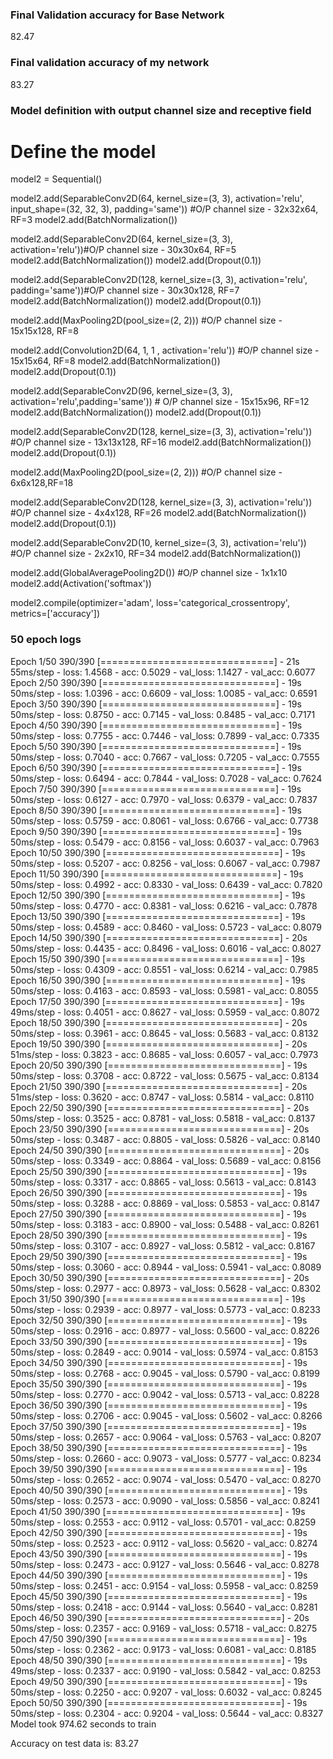 ### Final Validation accuracy for Base Network ###
82.47

### Final validation accuracy of my network ###
83.27

### Model definition with output channel size and receptive field ###
# Define the model
model2 = Sequential()


model2.add(SeparableConv2D(64, kernel_size=(3, 3), activation='relu', input_shape=(32, 32, 3), padding='same')) #O/P channel size - 32x32x64, RF=3
model2.add(BatchNormalization())

model2.add(SeparableConv2D(64, kernel_size=(3, 3), activation='relu'))#O/P channel size - 30x30x64, RF=5
model2.add(BatchNormalization())
model2.add(Dropout(0.1))

model2.add(SeparableConv2D(128, kernel_size=(3, 3), activation='relu', padding='same'))#O/P channel size - 30x30x128, RF=7
model2.add(BatchNormalization())
model2.add(Dropout(0.1))

model2.add(MaxPooling2D(pool_size=(2, 2))) #O/P channel size - 15x15x128, RF=8

model2.add(Convolution2D(64, 1, 1 , activation='relu')) #O/P channel size - 15x15x64, RF=8
model2.add(BatchNormalization())
model2.add(Dropout(0.1))

model2.add(SeparableConv2D(96, kernel_size=(3, 3), activation='relu',padding='same')) # O/P channel size - 15x15x96, RF=12
model2.add(BatchNormalization())
model2.add(Dropout(0.1))

model2.add(SeparableConv2D(128, kernel_size=(3, 3), activation='relu')) #O/P channel size - 13x13x128, RF=16
model2.add(BatchNormalization())
model2.add(Dropout(0.1))

model2.add(MaxPooling2D(pool_size=(2, 2))) #O/P channel size - 6x6x128,RF=18

model2.add(SeparableConv2D(128, kernel_size=(3, 3), activation='relu')) #O/P channel size - 4x4x128, RF=26
model2.add(BatchNormalization())
model2.add(Dropout(0.1))

model2.add(SeparableConv2D(10, kernel_size=(3, 3), activation='relu')) #O/P channel size - 2x2x10, RF=34
model2.add(BatchNormalization())

model2.add(GlobalAveragePooling2D()) #O/P channel size - 1x1x10
model2.add(Activation('softmax'))

model2.compile(optimizer='adam', loss='categorical_crossentropy', metrics=['accuracy'])

### 50 epoch logs ###

Epoch 1/50
390/390 [==============================] - 21s 55ms/step - loss: 1.4568 - acc: 0.5029 - val_loss: 1.1427 - val_acc: 0.6077
Epoch 2/50
390/390 [==============================] - 19s 50ms/step - loss: 1.0396 - acc: 0.6609 - val_loss: 1.0085 - val_acc: 0.6591
Epoch 3/50
390/390 [==============================] - 19s 50ms/step - loss: 0.8750 - acc: 0.7145 - val_loss: 0.8485 - val_acc: 0.7171
Epoch 4/50
390/390 [==============================] - 19s 50ms/step - loss: 0.7755 - acc: 0.7446 - val_loss: 0.7899 - val_acc: 0.7335
Epoch 5/50
390/390 [==============================] - 19s 50ms/step - loss: 0.7040 - acc: 0.7667 - val_loss: 0.7205 - val_acc: 0.7555
Epoch 6/50
390/390 [==============================] - 19s 50ms/step - loss: 0.6494 - acc: 0.7844 - val_loss: 0.7028 - val_acc: 0.7624
Epoch 7/50
390/390 [==============================] - 19s 50ms/step - loss: 0.6127 - acc: 0.7970 - val_loss: 0.6379 - val_acc: 0.7837
Epoch 8/50
390/390 [==============================] - 19s 50ms/step - loss: 0.5759 - acc: 0.8061 - val_loss: 0.6766 - val_acc: 0.7738
Epoch 9/50
390/390 [==============================] - 19s 50ms/step - loss: 0.5479 - acc: 0.8156 - val_loss: 0.6037 - val_acc: 0.7963
Epoch 10/50
390/390 [==============================] - 19s 50ms/step - loss: 0.5207 - acc: 0.8256 - val_loss: 0.6067 - val_acc: 0.7987
Epoch 11/50
390/390 [==============================] - 19s 50ms/step - loss: 0.4992 - acc: 0.8330 - val_loss: 0.6439 - val_acc: 0.7820
Epoch 12/50
390/390 [==============================] - 19s 50ms/step - loss: 0.4770 - acc: 0.8381 - val_loss: 0.6216 - val_acc: 0.7878
Epoch 13/50
390/390 [==============================] - 19s 50ms/step - loss: 0.4589 - acc: 0.8460 - val_loss: 0.5723 - val_acc: 0.8079
Epoch 14/50
390/390 [==============================] - 20s 50ms/step - loss: 0.4435 - acc: 0.8496 - val_loss: 0.6016 - val_acc: 0.8027
Epoch 15/50
390/390 [==============================] - 19s 50ms/step - loss: 0.4309 - acc: 0.8551 - val_loss: 0.6214 - val_acc: 0.7985
Epoch 16/50
390/390 [==============================] - 19s 50ms/step - loss: 0.4163 - acc: 0.8593 - val_loss: 0.5981 - val_acc: 0.8055
Epoch 17/50
390/390 [==============================] - 19s 49ms/step - loss: 0.4051 - acc: 0.8627 - val_loss: 0.5959 - val_acc: 0.8072
Epoch 18/50
390/390 [==============================] - 20s 50ms/step - loss: 0.3961 - acc: 0.8645 - val_loss: 0.5683 - val_acc: 0.8132
Epoch 19/50
390/390 [==============================] - 20s 51ms/step - loss: 0.3823 - acc: 0.8685 - val_loss: 0.6057 - val_acc: 0.7973
Epoch 20/50
390/390 [==============================] - 19s 50ms/step - loss: 0.3708 - acc: 0.8722 - val_loss: 0.5675 - val_acc: 0.8134
Epoch 21/50
390/390 [==============================] - 20s 51ms/step - loss: 0.3620 - acc: 0.8747 - val_loss: 0.5814 - val_acc: 0.8110
Epoch 22/50
390/390 [==============================] - 20s 50ms/step - loss: 0.3525 - acc: 0.8781 - val_loss: 0.5818 - val_acc: 0.8137
Epoch 23/50
390/390 [==============================] - 20s 50ms/step - loss: 0.3487 - acc: 0.8805 - val_loss: 0.5826 - val_acc: 0.8140
Epoch 24/50
390/390 [==============================] - 20s 50ms/step - loss: 0.3349 - acc: 0.8864 - val_loss: 0.5689 - val_acc: 0.8156
Epoch 25/50
390/390 [==============================] - 19s 50ms/step - loss: 0.3317 - acc: 0.8865 - val_loss: 0.5613 - val_acc: 0.8143
Epoch 26/50
390/390 [==============================] - 19s 50ms/step - loss: 0.3288 - acc: 0.8869 - val_loss: 0.5853 - val_acc: 0.8147
Epoch 27/50
390/390 [==============================] - 19s 50ms/step - loss: 0.3183 - acc: 0.8900 - val_loss: 0.5488 - val_acc: 0.8261
Epoch 28/50
390/390 [==============================] - 19s 50ms/step - loss: 0.3107 - acc: 0.8927 - val_loss: 0.5812 - val_acc: 0.8167
Epoch 29/50
390/390 [==============================] - 19s 50ms/step - loss: 0.3060 - acc: 0.8944 - val_loss: 0.5941 - val_acc: 0.8089
Epoch 30/50
390/390 [==============================] - 20s 50ms/step - loss: 0.2977 - acc: 0.8973 - val_loss: 0.5628 - val_acc: 0.8302
Epoch 31/50
390/390 [==============================] - 19s 50ms/step - loss: 0.2939 - acc: 0.8977 - val_loss: 0.5773 - val_acc: 0.8233
Epoch 32/50
390/390 [==============================] - 19s 50ms/step - loss: 0.2916 - acc: 0.8977 - val_loss: 0.5600 - val_acc: 0.8226
Epoch 33/50
390/390 [==============================] - 19s 50ms/step - loss: 0.2849 - acc: 0.9014 - val_loss: 0.5974 - val_acc: 0.8153
Epoch 34/50
390/390 [==============================] - 19s 50ms/step - loss: 0.2768 - acc: 0.9045 - val_loss: 0.5790 - val_acc: 0.8199
Epoch 35/50
390/390 [==============================] - 19s 50ms/step - loss: 0.2770 - acc: 0.9042 - val_loss: 0.5713 - val_acc: 0.8228
Epoch 36/50
390/390 [==============================] - 19s 50ms/step - loss: 0.2706 - acc: 0.9045 - val_loss: 0.5602 - val_acc: 0.8266
Epoch 37/50
390/390 [==============================] - 19s 50ms/step - loss: 0.2657 - acc: 0.9064 - val_loss: 0.5763 - val_acc: 0.8207
Epoch 38/50
390/390 [==============================] - 19s 50ms/step - loss: 0.2660 - acc: 0.9073 - val_loss: 0.5777 - val_acc: 0.8234
Epoch 39/50
390/390 [==============================] - 19s 50ms/step - loss: 0.2652 - acc: 0.9074 - val_loss: 0.5470 - val_acc: 0.8270
Epoch 40/50
390/390 [==============================] - 19s 50ms/step - loss: 0.2573 - acc: 0.9090 - val_loss: 0.5856 - val_acc: 0.8241
Epoch 41/50
390/390 [==============================] - 19s 50ms/step - loss: 0.2553 - acc: 0.9112 - val_loss: 0.5701 - val_acc: 0.8259
Epoch 42/50
390/390 [==============================] - 19s 50ms/step - loss: 0.2523 - acc: 0.9112 - val_loss: 0.5620 - val_acc: 0.8274
Epoch 43/50
390/390 [==============================] - 19s 50ms/step - loss: 0.2473 - acc: 0.9127 - val_loss: 0.5646 - val_acc: 0.8278
Epoch 44/50
390/390 [==============================] - 19s 50ms/step - loss: 0.2451 - acc: 0.9154 - val_loss: 0.5958 - val_acc: 0.8259
Epoch 45/50
390/390 [==============================] - 19s 50ms/step - loss: 0.2418 - acc: 0.9144 - val_loss: 0.5640 - val_acc: 0.8281
Epoch 46/50
390/390 [==============================] - 20s 50ms/step - loss: 0.2357 - acc: 0.9169 - val_loss: 0.5718 - val_acc: 0.8275
Epoch 47/50
390/390 [==============================] - 19s 50ms/step - loss: 0.2362 - acc: 0.9173 - val_loss: 0.6081 - val_acc: 0.8185
Epoch 48/50
390/390 [==============================] - 19s 49ms/step - loss: 0.2337 - acc: 0.9190 - val_loss: 0.5842 - val_acc: 0.8253
Epoch 49/50
390/390 [==============================] - 19s 50ms/step - loss: 0.2250 - acc: 0.9207 - val_loss: 0.6032 - val_acc: 0.8245
Epoch 50/50
390/390 [==============================] - 19s 50ms/step - loss: 0.2304 - acc: 0.9204 - val_loss: 0.5644 - val_acc: 0.8327
Model took 974.62 seconds to train

Accuracy on test data is: 83.27
